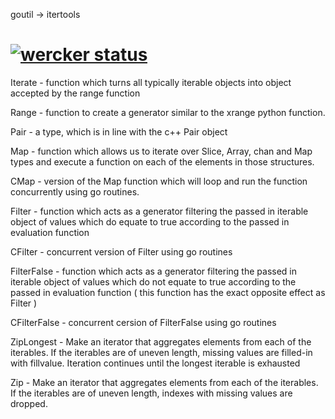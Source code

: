 goutil -> itertools

[![wercker status](https://app.wercker.com/status/092b6dbc492403c29b16676d5c5d5861/m/ "wercker status")](https://app.wercker.com/project/bykey/092b6dbc492403c29b16676d5c5d5861)
======

Iterate - function which turns all typically
            iterable objects into object accepted by the range function

Range - function to create a generator
          similar to the xrange python function.

Pair - a type, which is
        in line with the c++ Pair object

Map - function which allows us to iterate over Slice, Array, chan and Map types
      and execute a function on each of the elements in those
      structures.

CMap - version of the Map function
        which will loop and run the function concurrently
        using go routines.

Filter - function which acts as a generator filtering the passed in iterable object of
      values which do equate to true according to the passed in 
      evaluation function

CFilter - concurrent version of Filter using go routines
      
FilterFalse - function which acts as a generator filtering the passed in iterable object of 
      values which do not equate to true according to the passed in evaluation function
      ( this function has the exact opposite effect as Filter )

CFilterFalse - concurrent cersion of FilterFalse using go routines

ZipLongest - Make an iterator that aggregates elements from each of the iterables. If the iterables are of uneven length,       missing values are filled-in with fillvalue. Iteration continues until the longest iterable is exhausted


Zip - Make an iterator that aggregates elements from each of the iterables. If the iterables are of uneven length, indexes with missing values are dropped.
